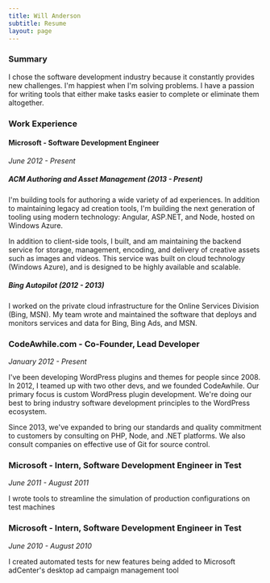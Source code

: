 ```yaml
---
title: Will Anderson
subtitle: Resume
layout: page
---
```


### Summary

I chose the software development industry because it constantly provides new challenges.
I'm happiest when I'm solving problems.
I have a passion for writing tools that either make tasks easier to complete or eliminate them altogether.

### Work Experience

#### Microsoft - Software Development Engineer

*June 2012 - Present*

##### ACM Authoring and Asset Management (2013 - Present)

I'm building tools for authoring a wide variety of ad experiences. In addition to maintaining legacy ad creation tools, I'm building the next generation of tooling using modern technology: Angular, ASP.NET, and Node, hosted on Windows Azure.

In addition to client-side tools, I built, and am maintaining the backend service for storage, management, encoding, and delivery of creative assets such as images and videos. This service was built on cloud technology (Windows Azure), and is designed to be highly available and scalable.

##### Bing Autopilot (2012 - 2013)

I worked on the private cloud infrastructure for the Online Services Division (Bing, MSN). My team wrote and maintained the software that deploys and monitors services and data for Bing, Bing Ads, and MSN.

### CodeAwhile.com - Co-Founder, Lead Developer

*January 2012 - Present*

I've been developing WordPress plugins and themes for people since 2008. In 2012, I teamed up with two other devs, and we founded CodeAwhile. Our primary focus is custom WordPress plugin development. We're doing our best to bring industry software development principles to the WordPress ecosystem.

Since 2013, we've expanded to bring our standards and quality commitment to customers by consulting on PHP, Node, and .NET platforms. We also consult companies on effective use of Git for source control.

### Microsoft - Intern, Software Development Engineer in Test

*June 2011 - August 2011*

I wrote tools to streamline the simulation of production configurations on test machines

### Microsoft - Intern, Software Development Engineer in Test

*June 2010 - August 2010*

I created automated tests for new features being added to Microsoft adCenter's desktop ad campaign management tool
